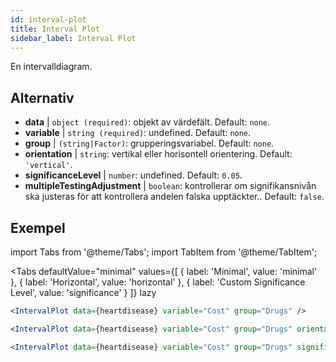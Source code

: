 ```yaml
---
id: interval-plot
title: Interval Plot
sidebar_label: Interval Plot
---
```


En intervalldiagram.

## Alternativ

* __data__ | `object (required)`: objekt av värdefält. Default: `none`.
* __variable__ | `string (required)`: undefined. Default: `none`.
* __group__ | `(string|Factor)`: grupperingsvariabel. Default: `none`.
* __orientation__ | `string`: vertikal eller horisontell orientering. Default: `'vertical'`.
* __significanceLevel__ | `number`: undefined. Default: `0.05`.
* __multipleTestingAdjustment__ | `boolean`: kontrollerar om signifikansnivån ska justeras för att kontrollera andelen falska upptäckter.. Default: `false`.


## Exempel

import Tabs from '@theme/Tabs';
import TabItem from '@theme/TabItem';

<Tabs
    defaultValue="minimal"
    values={[
        { label: 'Minimal', value: 'minimal' },
        { label: 'Horizontal', value: 'horizontal' },
        { label: 'Custom Significance Level', value: 'significance' }
    ]}
    lazy
>

<TabItem value="minimal">

```jsx live
<IntervalPlot data={heartdisease} variable="Cost" group="Drugs" />
```
</TabItem>

<TabItem value="horizontal">

```jsx live
<IntervalPlot data={heartdisease} variable="Cost" group="Drugs" orientation="horizontal" />
```

</TabItem>

<TabItem value="significance">

```jsx live
<IntervalPlot data={heartdisease} variable="Cost" group="Drugs" significanceLevel={0.01} />
```
</TabItem>

</Tabs>
